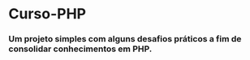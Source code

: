 # Curso-PHP

### Um projeto simples com alguns desafios práticos a fim de consolidar conhecimentos em PHP.